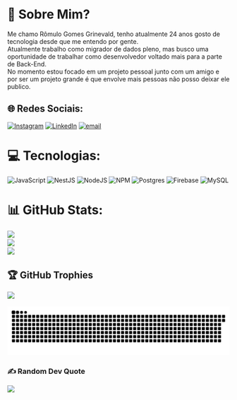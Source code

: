 # 💫 Sobre Mim?
Me chamo Rômulo Gomes Grinevald, tenho atualmente 24 anos gosto de tecnologia desde que me entendo por gente.<br>Atualmente trabalho como migrador de dados pleno, mas busco uma oportunidade de trabalhar como desenvolvedor voltado mais para a parte de Back-End.<br>No momento estou focado em um projeto pessoal junto com um amigo e por ser um projeto grande é que envolve mais pessoas não posso deixar ele publico.


## 🌐 Redes Sociais:
[![Instagram](https://img.shields.io/badge/Instagram-%23E4405F.svg?logo=Instagram&logoColor=white)](https://instagram.com/rggrinevald) [![LinkedIn](https://img.shields.io/badge/LinkedIn-%230077B5.svg?logo=linkedin&logoColor=white)](https://linkedin.com/in/romulo-grinevald) [![email](https://img.shields.io/badge/Email-D14836?logo=gmail&logoColor=white)](mailto:romulogrinevald.dev@gmail.com) 

# 💻 Tecnologias:
![JavaScript](https://img.shields.io/badge/javascript-%23323330.svg?style=flat&logo=javascript&logoColor=%23F7DF1E) ![NestJS](https://img.shields.io/badge/nestjs-%23E0234E.svg?style=flat&logo=nestjs&logoColor=white) ![NodeJS](https://img.shields.io/badge/node.js-6DA55F?style=flat&logo=node.js&logoColor=white) ![NPM](https://img.shields.io/badge/NPM-%23CB3837.svg?style=flat&logo=npm&logoColor=white) ![Postgres](https://img.shields.io/badge/postgres-%23316192.svg?style=flat&logo=postgresql&logoColor=white) ![Firebase](https://img.shields.io/badge/firebase-a08021?style=flat&logo=firebase&logoColor=ffcd34) ![MySQL](https://img.shields.io/badge/mysql-4479A1.svg?style=flat&logo=mysql&logoColor=white)
# 📊 GitHub Stats:
![](https://github-readme-stats.vercel.app/api?username=rggrinevald&theme=dark&hide_border=false&include_all_commits=false&count_private=false)<br/>
![](https://nirzak-streak-stats.vercel.app/?user=rggrinevald&theme=dark&hide_border=false)<br/>
![](https://github-readme-stats.vercel.app/api/top-langs/?username=rggrinevald&theme=dark&hide_border=false&include_all_commits=false&count_private=false&layout=compact)

## 🏆 GitHub Trophies
![](https://github-profile-trophy.vercel.app/?username=rggrinevald&theme=tokyonight&no-frame=true&no-bg=false&margin-w=4)

<picture>
  <source media="(prefers-color-scheme: dark)" srcset="https://raw.githubusercontent.com/GabrielaZanetti/GabrielaZanetti/output/github-contribution-grid-snake-dark.svg">
  <source media="(prefers-color-scheme: light)" srcset="https://raw.githubusercontent.com/GabrielaZanetti/GabrielaZanetti/output/github-contribution-grid-snake.svg">
  <img alt="github contribution grid snake animation" src="https://raw.githubusercontent.com/GabrielaZanetti/GabrielaZanetti/output/github-contribution-grid-snake.svg">
</picture>

### ✍️ Random Dev Quote
![](https://quotes-github-readme.vercel.app/api?type=horizontal&theme=tokyonight)
